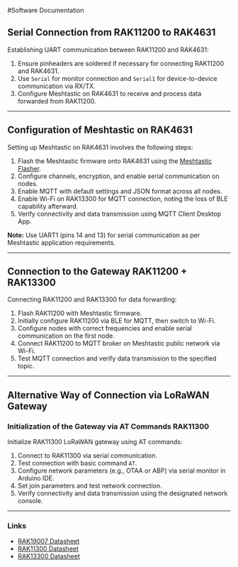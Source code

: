 #Software Documentation

## Serial Connection from RAK11200 to RAK4631

Establishing UART communication between RAK11200 and RAK4631:

1. Ensure pinheaders are soldered if necessary for connecting RAK11200 and RAK4631.
2. Use `Serial` for monitor connection and `Serial1` for device-to-device communication via RX/TX.
3. Configure Meshtastic on RAK4631 to receive and process data forwarded from RAK11200.

---

## Configuration of Meshtastic on RAK4631

Setting up Meshtastic on RAK4631 involves the following steps:

1. Flash the Meshtastic firmware onto RAK4631 using the [Meshtastic Flasher](https://flasher.meshtastic.org/).
2. Configure channels, encryption, and enable serial communication on nodes.
3. Enable MQTT with default settings and JSON format across all nodes.
4. Enable Wi-Fi on RAK13300 for MQTT connection, noting the loss of BLE capability afterward.
5. Verify connectivity and data transmission using MQTT Client Desktop App.

**Note:** Use UART1 (pins 14 and 13) for serial communication as per Meshtastic application requirements.

---

## Connection to the Gateway RAK11200 + RAK13300

Connecting RAK11200 and RAK13300 for data forwarding:

1. Flash RAK11200 with Meshtastic firmware.
2. Initially configure RAK11200 via BLE for MQTT, then switch to Wi-Fi.
3. Configure nodes with correct frequencies and enable serial communication on the first node.
4. Connect RAK11200 to MQTT broker on Meshtastic public network via Wi-Fi.
5. Test MQTT connection and verify data transmission to the specified topic.

---

## Alternative Way of Connection via LoRaWAN Gateway

### Initialization of the Gateway via AT Commands RAK11300

Initialize RAK11300 LoRaWAN gateway using AT commands:

1. Connect to RAK11300 via serial communication.
2. Test connection with basic command `AT`.
3. Configure network parameters (e.g., OTAA or ABP) via serial monitor in Arduino IDE.
4. Set join parameters and test network connection.
5. Verify connectivity and data transmission using the designated network console.

---

### Links

- [RAK19007 Datasheet](https://docs.rakwireless.com/product-categories/wisblock/rak19007/datasheet/)
- [RAK11300 Datasheet](https://docs.rakwireless.com/product-categories/wisduo/rak11300-module/datasheet/)
- [RAK13300 Datasheet](https://docs.rakwireless.com/product-categories/wisblock/rak13300/datasheet/)
